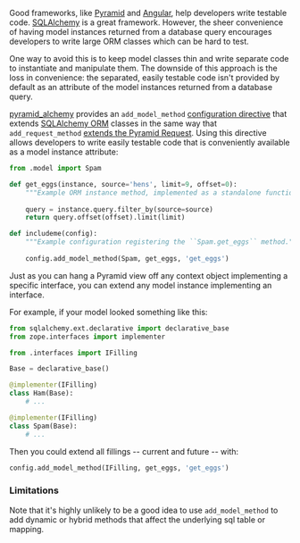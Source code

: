 Good frameworks, like [Pyramid][] and [Angular][], help developers write
testable code. [SQLAlchemy][] is a great framework. However, the sheer
convenience of having model instances returned from a database query
encourages developers to write large ORM classes which can be hard to test.

One way to avoid this is to keep model classes thin and write separate code to
instantiate and manipulate them. The downside of this approach is the loss in
convenience: the separated, easily testable code isn't provided by default as
an attribute of the model instances returned from a database query.

[pyramid_alchemy][] provides an `add_model_method` [configuration directive]()
that extends [SQLAlchemy ORM][] classes in the same way that `add_request_method`
[extends the Pyramid Request][]. Using this directive allows developers to write
easily testable code that is conveniently available as a model instance
attribute:

```python
from .model import Spam

def get_eggs(instance, source='hens', limit=9, offset=0):
    """Example ORM instance method, implemented as a standalone function."""
    
    query = instance.query.filter_by(source=source)
    return query.offset(offset).limit(limit)

def includeme(config):
    """Example configuration registering the ``Spam.get_eggs`` method."""
    
    config.add_model_method(Spam, get_eggs, 'get_eggs')
```

Just as you can hang a Pyramid view off any context object implementing a
specific interface, you can extend any model instance implementing an interface.

For example, if your model looked something like this:

```python
from sqlalchemy.ext.declarative import declarative_base
from zope.interfaces import implementer

from .interfaces import IFilling

Base = declarative_base()

@implementer(IFilling)
class Ham(Base):
    # ...

@implementer(IFilling)
class Spam(Base):
    # ...
```

Then you could extend all fillings -- current and future -- with:

```python
config.add_model_method(IFilling, get_eggs, 'get_eggs')
```

### Limitations

Note that it's highly unlikely to be a good idea to use `add_model_method` to
add dynamic or hybrid methods that affect the underlying sql table or mapping.

[Pyramid]: http://docs.pylonsproject.org/projects/pyramid/en/latest
[Angular]: http://angularjs.org
[SQLAlchemy]: http://docs.sqlalchemy.org/en/latest
[pyramid_alchemy]: https://github.com/thruflo/pyramid_alchemy
[configuration directive]: http://docs.pylonsproject.org/projects/pyramid/en/latest/narr/extconfig.html
[SQLAlchemy ORM]: http://docs.sqlalchemy.org/en/latest/orm
[extends the Pyramid Request]: http://docs.pylonsproject.org/projects/pyramid/en/latest/api/config.html#pyramid.config.Configurator.add_request_method
